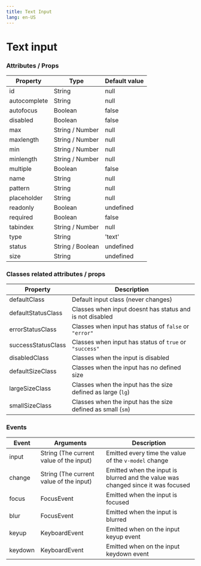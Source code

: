 ```yaml
---
title: Text Input
lang: en-US
---
```


# Text input

<text-input />

### Attributes / Props

| Property		| Type 				| Default value |
|---			|---				|---			|
| id			| String			| null			|
| autocomplete	| String			| null			|
| autofocus		| Boolean			| false			|
| disabled		| Boolean			| false			|
| max			| String / Number	| null			|
| maxlength		| String / Number	| null			|
| min			| String / Number	| null			|
| minlength		| String / Number	| null			|
| multiple		| Boolean			| false			|
| name			| String			| null			|
| pattern		| String			| null			|
| placeholder	| String			| null			|
| readonly		| Boolean			| undefined		|
| required		| Boolean			| false			|
| tabindex		| String / Number	| null			|
| type			| String 			| 'text'		|
| status        | String / Boolean     | undefined      | true, false, 'success', 'error' |
| size        | String      | undefined      | 'sm', 'lg' |

### Classes related attributes / props

| Property				| Description												|
|---					|---														|
| defaultClass			| Default input class (never changes) 						|
| defaultStatusClass	| Classes when input doesnt has status and is not disabled	|
| errorStatusClass		| Classes when input has status of `false` or `"error"`		|
| successStatusClass	| Classes when input has status of `true` or `"success"` 	|
| disabledClass			| Classes when the input is disabled						|
| defaultSizeClass		| Classes when the input has no defined size 				|
| largeSizeClass		| Classes when the input has the size defined as large (`lg`) |
| smallSizeClass		| Classes when the input has the size defined as small (`sm`) |

### Events

| Event		| Arguments 								| Description 	|
|---		|---										|---			|
| input		| String (The current value of the input)	| Emitted every time the value of the `v-model` change |
| change	| String (The current value of the input)	| Emitted when the input is blurred and the value was changed since it was focused |
| focus		| FocusEvent								| Emitted when the input is focused	|
| blur		| FocusEvent								| Emitted when the input is blurred	|
| keyup		| KeyboardEvent								| Emitted when on the input keyup event	|
| keydown	| KeyboardEvent								| Emitted when on the input keydown event	|